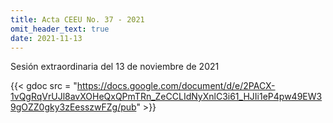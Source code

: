 ```yaml
---
title: Acta CEEU No. 37 - 2021
omit_header_text: true
date: 2021-11-13
---
```


Sesión extraordinaria del 13 de noviembre de 2021

{{< gdoc src = "https://docs.google.com/document/d/e/2PACX-1vQgRqVrUJl8avXOHeQxQPmTRn_ZeCCLIdNyXnlC3i61_HJIi1eP4pw49EW39gOZZ0gky3zEesszwFZg/pub" >}}

